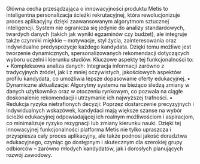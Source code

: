 Główna cecha przesądzająca o innowacyjności produktu Metis to inteligentna personalizacja
ścieżki rekrutacyjnej, która rewolucjonizuje proces aplikacyjny dzięki zaawansowanym
algorytmom sztucznej inteligencji. System nie ogranicza się jedynie
do analizy standardowych, twardych danych (takich jak wyniki egzaminów czy
budżet), ale integruje także czynniki miękkie – motywacje, styl życia, zainteresowania
oraz indywidualne predyspozycje każdego kandydata. Dzięki temu możliwe jest
tworzenie dynamicznych, spersonalizowanych rekomendacji dotyczących wyboru
uczelni i kierunku studiów.
Kluczowe aspekty tej funkcjonalności to:
• Kompleksowa analiza danych: Integracja informacji zarówno z tradycyjnych
źródeł, jak i z mniej oczywistych, jakościowych aspektów profilu kandydata, co
umożliwia lepsze dopasowanie oferty edukacyjnej.
• Dynamiczne aktualizacje: Algorytmy systemu na bieżąco śledzą zmiany w danych
użytkownika oraz w otoczeniu rynkowym, co pozwala na ciągłe doskonalenie
rekomendacji i utrzymanie ich najwyższej trafności.
• Redukcja ryzyka nietrafionych decyzji: Poprzez dostarczenie precyzyjnych i indywidualnych
wskazówek, kandydaci mają większe szanse na wybór ścieżki edukacyjnej
odpowiadającej ich realnym możliwościom i aspiracjom, co minimalizuje
ryzyko rezygnacji lub zmiany kierunku nauki.
Dzięki tej innowacyjnej funkcjonalności platforma Metis nie tylko upraszcza i
przyspiesza cały proces aplikacyjny, ale także podnosi jakość doradztwa edukacyjnego,
czyniąc go dostępnym i skutecznym dla szerokiej grupy odbiorców –
zarówno młodych kandydatów, jak i dorosłych planujących rozwój zawodowy.
